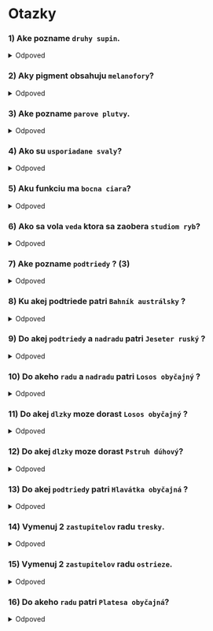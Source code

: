 # Otazky
### 1) Ake pozname `druhy supin`.
<details><summary>Odpoved</summary>ganoidné, cykloidné, ktenoidné</details>

###  2) Aky pigment obsahuju `melanofory`?

<details><summary>Odpoved</summary>melanín</details>

### 3) Ake pozname `parove plutvy`.

<details><summary>Odpoved</summary> prsné, brušné</details>

### 4) Ako su `usporiadane svaly`?

<details><summary>Odpoved</summary> segmentov (myomér)</details>

### 5) Aku funkciu ma `bocna ciara`?

<details><summary>Odpoved</summary> zachytáva 
vlnenie  vody, pomocou nej sa ryby orientujú</details>

### 6) Ako sa vola `veda` ktora sa zaobera `studiom ryb`?

<details><summary>Odpoved</summary> ichtyológia</details>

### 7) Ake pozname `podtriedy` ? (3)

<details><summary>Odpoved</summary> STOPKATOPLUTVÉ, CHOÁNOVÉ, LÚČOPLUTVÉ</details>

### 8) Ku akej podtriede patri `Bahník austrálsky` ?
<details><summary>Odpoved</summary> PODTRIEDA  CHOÁNOVÉ</details>

### 9) Do akej `podtriedy` a `nadradu` patri `Jeseter ruský` ?
<details><summary>Odpoved</summary> PODTRIEDA  LÚČOPLUTVÉ , NADRAD CHRUPKOKOSTNATÉ</details>

### 10) Do akeho `radu` a `nadradu` patri `Losos obyčajný` ?
<details><summary>Odpoved</summary> NADRAD KOSTNATÉ, RAD SLEDE</details>

### 11) Do akej `dlzky` moze dorast `Losos obyčajný` ?
<details><summary>Odpoved</summary>až 1,5 m</details>

### 12) Do akej `dlzky` moze dorast `Pstruh dúhový`?
<details><summary>Odpoved</summary>až 1,2 m</details>

### 13) Do akej `podtriedy` patri `Hlavátka obyčajná` ?
<details><summary>Odpoved</summary> PODTRIEDA  LÚČOPLUTVÉ</details>

### 14) Vymenuj 2 `zastupitelov` radu `tresky`.
<details><summary>Odpoved</summary> treska obyčajná, Sieň obyčajný</details>

### 15) Vymenuj 2 `zastupitelov` radu `ostrieze`.
<details><summary>Odpoved</summary> Ostriež obyčajný, Zubáč obyčajný</details>

### 16) Do akeho `radu` patri `Platesa obyčajná`?
<details><summary>Odpoved</summary> RAD PLATESY</details>
